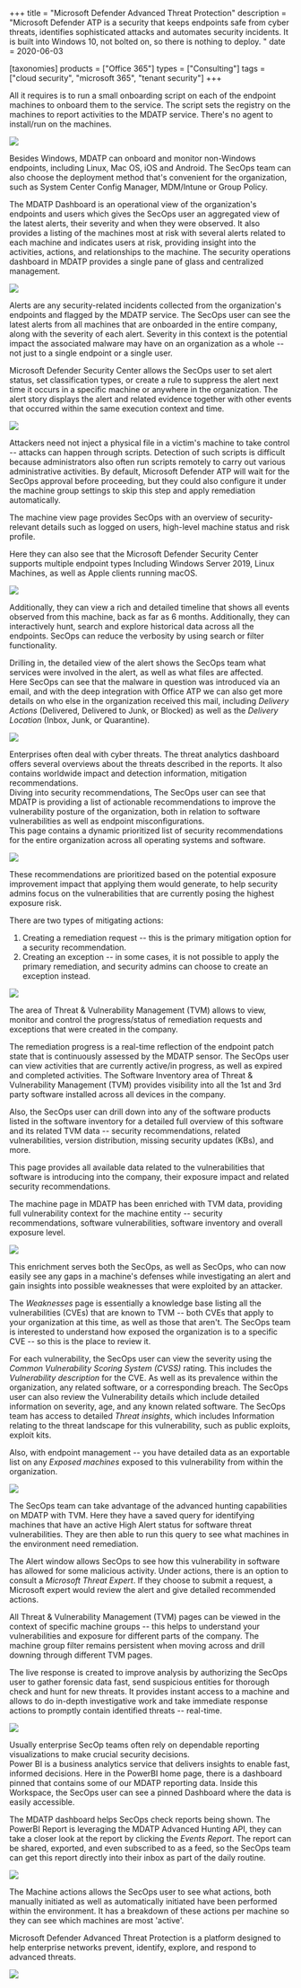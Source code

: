 +++
title = "Microsoft Defender Advanced Threat Protection"
description = "Microsoft Defender ATP is a security that keeps endpoints safe from cyber threats, identifies sophisticated attacks and automates security incidents. It is built into Windows 10, not bolted on, so there is nothing to deploy. "
date = 2020-06-03

[taxonomies]
products = ["Office 365"]
types = ["Consulting"]
tags = ["cloud security", "microsoft 365", "tenant security"]
+++


All it requires is to run a small onboarding script on each of the
endpoint machines to onboard them to the service. The script sets the
registry on the machines to report activities to the MDATP
service. There's no agent to install/run on the machines.

![](https://o365hq.com/images/748.png)

Besides Windows, MDATP can onboard and monitor non-Windows
endpoints, including Linux, Mac OS, iOS and Android. The SecOps team can
also choose the deployment method that's convenient for the
organization, such as System Center Config Manager, MDM/Intune
or Group Policy.

The MDATP Dashboard is an operational view of the
organization's endpoints and users which gives the SecOps user an
aggregated view of the latest alerts, their severity and when they were
observed. It also provides a listing of the machines most at risk with
several alerts related to each machine and indicates users at risk,
providing insight into the activities, actions, and relationships to the
machine. The security operations dashboard in MDATP provides a
single pane of glass and centralized management.

![](https://o365hq.com/images/749.png)

Alerts are any security-related incidents collected from the
organization's endpoints and flagged by the MDATP service. The
SecOps user can see the latest alerts from all machines that are
onboarded in the entire company, along with the severity of each alert.
Severity in this context is the potential impact the associated malware
may have on an organization as a whole -- not just to a single endpoint
or a single user.

Microsoft Defender Security Center allows the SecOps user to set alert
status, set classification types, or create a rule to suppress the alert
next time it occurs in a specific machine or anywhere in the
organization. The alert story displays the alert and related evidence
together with other events that occurred within the same execution
context and time.

![](https://o365hq.com/images/752.png)

Attackers need not inject a physical file in a victim's machine to take
control -- attacks can happen through scripts. Detection of such scripts
is difficult because administrators also often run scripts remotely to
carry out various administrative activities. By default, Microsoft
Defender ATP will wait for the SecOps approval before
proceeding, but they could also configure it under the machine group
settings to skip this step and apply remediation automatically.

The machine view page provides SecOps with an overview of
security-relevant details such as logged on users, high-level machine
status and risk profile.

Here they can also see that the Microsoft Defender Security Center
supports multiple endpoint types Including Windows Server 2019, Linux
Machines, as well as Apple clients running macOS.

![](https://o365hq.com/images/750.png)

Additionally, they can view a rich and detailed timeline that shows all
events observed from this machine, back as far as 6 months.
Additionally, they can interactively hunt, search and explore historical
data across all the endpoints. SecOps can reduce the verbosity by using
search or filter functionality.

Drilling in, the detailed view of the alert shows the SecOps team what
services were involved in the alert, as well as what files are
affected.\
Here SecOps can see that the malware in question was introduced via an
email, and with the deep integration with Office ATP we can
also get more details on who else in the organization received this
mail, including *Delivery Actions* (Delivered, Delivered to Junk, or
Blocked) as well as the *Delivery Location* (Inbox, Junk, or
Quarantine).

![](https://o365hq.com/images/751.png)

Enterprises often deal with cyber threats. The threat analytics
dashboard offers several overviews about the threats described in the
reports. It also contains worldwide impact and detection information,
mitigation recommendations.\
Diving into security recommendations, The SecOps user can see that
MDATP is providing a list of actionable recommendations to
improve the vulnerability posture of the organization, both in relation
to software vulnerabilities as well as endpoint misconfigurations.\
This page contains a dynamic prioritized list of security
recommendations for the entire organization across all operating systems
and software.

![](https://o365hq.com/images/753.png)

These recommendations are prioritized based on the potential exposure
improvement impact that applying them would generate, to help security
admins focus on the vulnerabilities that are currently posing the
highest exposure risk.

There are two types of mitigating actions:

1.  Creating a remediation request -- this is the primary mitigation
    option for a security recommendation.
2.  Creating an exception -- in some cases, it is not possible to apply
    the primary remediation, and security admins can choose to create an
    exception instead.

![](https://o365hq.com/images/754.png)

The area of Threat & Vulnerability Management (TVM) allows to
view, monitor and control the progress/status of remediation requests
and exceptions that were created in the company.

The remediation progress is a real-time reflection of the endpoint patch
state that is continuously assessed by the MDATP sensor. The
SecOps user can view activities that are currently active/in progress,
as well as expired and completed activities. The Software Inventory area
of Threat & Vulnerability Management (TVM) provides visibility
into all the 1st and 3rd party software installed across all devices in
the company.

Also, the SecOps user can drill down into any of the software products
listed in the software inventory for a detailed full overview of this
software and its related TVM data -- security recommendations,
related vulnerabilities, version distribution, missing security updates
(KBs), and more.

This page provides all available data related to the vulnerabilities
that software is introducing into the company, their exposure impact and
related security recommendations.

The machine page in MDATP has been enriched with TVM
data, providing full vulnerability context for the machine entity --
security recommendations, software vulnerabilities, software inventory
and overall exposure level.

![](https://o365hq.com/images/755.png)

This enrichment serves both the SecOps, as well as SecOps, who can now
easily see any gaps in a machine's defenses while investigating an alert
and gain insights into possible weaknesses that were exploited by an
attacker.

The *Weaknesses* page is essentially a knowledge base listing all the
vulnerabilities (CVEs) that are known to TVM -- both
CVEs that apply to your organization at this time, as well as
those that aren't. The SecOps team is interested to understand how
exposed the organization is to a specific CVE -- so this is the
place to review it.

For each vulnerability, the SecOps user can view the severity using the
*Common Vulnerability Scoring System (CVSS)* rating. This
includes the *Vulnerability description* for the CVE. As well
as its prevalence within the organization, any related software, or a
corresponding breach. The SecOps user can also review the Vulnerability
details which include detailed information on severity, age, and any
known related software. The SecOps team has access to detailed *Threat
insights*, which includes Information relating to the threat landscape
for this vulnerability, such as public exploits, exploit kits.

Also, with endpoint management -- you have detailed data as an
exportable list on any *Exposed machines* exposed to this vulnerability
from within the organization.

![](https://o365hq.com/images/756.png)

The SecOps team can take advantage of the advanced hunting capabilities
on MDATP with TVM. Here they have a saved query for
identifying machines that have an active High Alert status for software
threat vulnerabilities. They are then able to run this query to see what
machines in the environment need remediation.

The Alert window allows SecOps to see how this vulnerability in software
has allowed for some malicious activity. Under actions, there is an
option to consult a *Microsoft Threat Expert*. If they choose to submit
a request, a Microsoft expert would review the alert and give detailed
recommended actions.

All Threat & Vulnerability Management (TVM) pages can be viewed
in the context of specific machine groups -- this helps to understand
your vulnerabilities and exposure for different parts of the company.
The machine group filter remains persistent when moving across and drill
downing through different TVM pages.

The live response is created to improve analysis by authorizing the
SecOps user to gather forensic data fast, send suspicious entities for
thorough check and hunt for new threats. It provides instant access to a
machine and allows to do in-depth investigative work and take immediate
response actions to promptly contain identified threats -- real-time.

![](https://o365hq.com/images/758.png)

Usually enterprise SecOp teams often rely on dependable reporting
visualizations to make crucial security decisions.\
Power BI is a business analytics service that delivers insights to
enable fast, informed decisions. Here in the PowerBI home page, there is
a dashboard pinned that contains some of our MDATP reporting
data. Inside this Workspace, the SecOps user can see a pinned Dashboard
where the data is easily accessible.

The MDATP dashboard helps SecOps check reports being shown. The
PowerBI Report is leveraging the MDATP Advanced Hunting
API, they can take a closer look at the report by clicking the
*Events Report*. The report can be shared, exported, and even subscribed
to as a feed, so the SecOps team can get this report directly into their
inbox as part of the daily routine.

![](https://o365hq.com/images/757.png)

The Machine actions allows the SecOps user to see what actions, both
manually initiated as well as automatically initiated have been
performed within the environment. It has a breakdown of these actions
per machine so they can see which machines are most 'active'.

Microsoft Defender Advanced Threat Protection is a platform designed to
help enterprise networks prevent, identify, explore, and respond to
advanced threats.

![](https://o365hq.com/images/759.png)